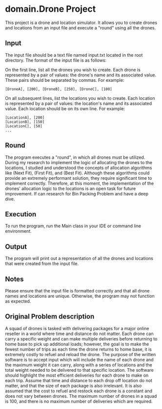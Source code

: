 # domain.Drone Project

This project is a drone and location simulator. It allows you to create drones and locations from an input file and execute a "round" using all the drones.

## Input

The input file should be a text file named input.txt located in the root directory. The format of the input file is as follows:

On the first line, list all the drones you wish to create. Each drone is represented by a pair of values: the drone's name and its associated value. These pairs should be separated by commas. For example:

```
[DroneA], [200], [DroneB], [250], [DroneC], [100]
```

On all subsequent lines, list the locations you wish to create. Each location is represented by a pair of values: the location's name and its associated value. Each location should be on its own line. For example:

```
[LocationA], [200]
[LocationB], [150]
[LocationC], [50]
...
```

## Round

The program executes a "round", in which all drones must be utilized. 
During my research to implement the logic of allocating the drones to the locations, I studied and understood the concepts of allocation algorithms like (Next Fit), (First Fit), and (Best Fit). 
Although these algorithms could provide an extremely performant solution, they require significant time to implement correctly.
Therefore, at this moment, the implementation of the drones' allocation logic to the locations is an open task for future improvement.
If can research for Bin Packing Problem and have a deep dive.

## Execution

To run the program, run the Main class in your IDE or command line environment.

## Output

The program will print out a representation of all the drones and locations that were created from the input file.

## Notes

Please ensure that the input file is formatted correctly and that all drone names and locations are unique. Otherwise, the program may not function as expected.

## Original Problem description

A squad of drones is tasked with delivering packages for a major online reseller in a world
where time and distance do not matter. Each drone can carry a specific weight and can make
multiple deliveries before returning to home base to pick up additional loads; however, the goal
is to make the fewest number of trips as each time the drone returns to home base, it is
extremely costly to refuel and reload the drone.
The purpose of the written software is to accept input which will include the name of each
drone and the maximum weight it can carry, along with a series of locations and the total weight
needed to be delivered to that specific location. The software should highlight the most efficient
deliveries for each drone to make on each trip.
Assume that time and distance to each drop off location do not matter, and that the size of
each package is also irrelevant. It is also assumed that the cost to refuel and restock each
drone is a constant and does not vary between drones. The maximum number of drones in a
squad is 100, and there is no maximum number of deliveries which are required. 